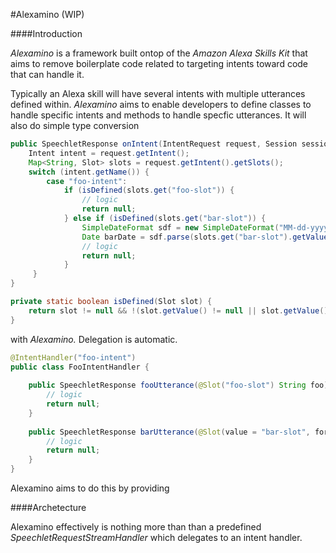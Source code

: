 #Alexamino (WIP)

####Introduction
<p><i>Alexamino</i> is a framework built ontop of the <i>Amazon Alexa Skills Kit</i> that aims to remove boilerplate code related to targeting intents toward code that can handle it.</p>
<p>Typically an Alexa skill will have several intents with multiple utterances defined within. <i>Alexamino</i> aims to enable developers to define classes to handle specific intents and methods to handle specfic utterances. It will also
do simple type conversion </p>

```java
public SpeechletResponse onIntent(IntentRequest request, Session session) throws SpeechletException {
    Intent intent = request.getIntent();
    Map<String, Slot> slots = request.getIntent().getSlots();
    switch (intent.getName()) {
        case "foo-intent":
            if (isDefined(slots.get("foo-slot")) {
                // logic
                return null;
            } else if (isDefined(slots.get("bar-slot")) {
                SimpleDateFormat sdf = new SimpleDateFormat("MM-dd-yyyy");
                Date barDate = sdf.parse(slots.get("bar-slot").getValue());
                // logic
                return null;
            }
     }
}

private static boolean isDefined(Slot slot) {
    return slot != null && !(slot.getValue() != null || slot.getValue().isEmpty());
}
```
<p>with<i> Alexamino.</i> Delegation is automatic.</p>

```java
@IntentHandler("foo-intent")
public class FooIntentHandler {
    
    public SpeechletResponse fooUtterance(@Slot("foo-slot") String foo) {
        // logic
        return null;
    }
    
    public SpeechletResponse barUtterance(@Slot(value = "bar-slot", format="MM-dd-yyyy") Date barDate) {
        // logic
        return null;
    }
}
```
<p>Alexamino aims to do this by providing </p>

####Archetecture

Alexamino effectively is nothing more than than a predefined <i>SpeechletRequestStreamHandler</i> which delegates to an intent handler.

